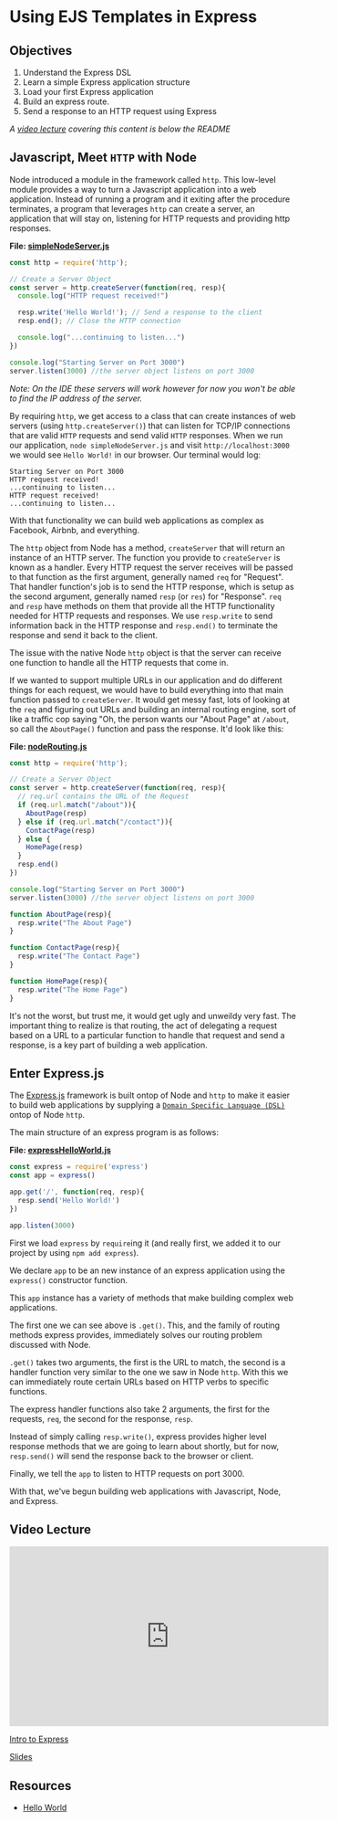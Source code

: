 # Using EJS Templates in Express

## Objectives

1. Understand the Express DSL
2. Learn a simple Express application structure
3. Load your first Express application
4. Build an express route.
5. Send a response to an HTTP request using Express

_A [video lecture](#video-lecture) covering this content is below the README_

## Javascript, Meet `HTTP` with Node

Node introduced a module in the framework called `http`. This low-level module provides a way to turn a Javascript application into a web application. Instead of running a program and it exiting after the procedure terminates, a program that leverages `http` can create a server, an application that will stay on, listening for HTTP requests and providing http responses.

**File: [simpleNodeServer.js](https://github.com/learn-co-curriculum/intro-to-express-js/blob/master/simpleNodeServer.js)**
```js
const http = require('http');

// Create a Server Object
const server = http.createServer(function(req, resp){
  console.log("HTTP request received!")

  resp.write('Hello World!'); // Send a response to the client
  resp.end(); // Close the HTTP connection

  console.log("...continuing to listen...")
})

console.log("Starting Server on Port 3000")
server.listen(3000) //the server object listens on port 3000
```

_Note: On the IDE these servers will work however for now you won't be able to find the IP address of the server._

By requiring `http`, we get access to a class that can create instances of web servers (using `http.createServer()`) that can listen for TCP/IP connections that are valid `HTTP` requests and send valid `HTTP` responses. When we run our application, `node simpleNodeServer.js` and visit `http://localhost:3000` we would see `Hello World!` in our browser. Our terminal would log:

```
Starting Server on Port 3000
HTTP request received!
...continuing to listen...
HTTP request received!
...continuing to listen...
```

With that functionality we can build web applications as complex as Facebook, Airbnb, and everything.

The `http` object from Node has a method, `createServer` that will return an instance of an HTTP server. The function you provide to `createServer` is known as a handler. Every HTTP request the server receives will be passed to that function as the first argument, generally named `req` for "Request". That handler function's job is to send the HTTP response, which is setup as the second argument, generally named `resp` (or `res`) for "Response". `req` and `resp` have methods on them that provide all the HTTP functionality needed for HTTP requests and responses. We use `resp.write` to send information back in the HTTP response and `resp.end()` to terminate the response and send it back to the client.

The issue with the native Node `http` object is that the server can receive one function to handle all the HTTP requests that come in.

If we wanted to support multiple URLs in our application and do different things for each request, we would have to build everything into that main function passed to `createServer`. It would get messy fast, lots of looking at the `req` and figuring out URLs and building an internal routing engine, sort of like a traffic cop saying "Oh, the person wants our "About Page" at `/about`, so call the `AboutPage()` function and pass the response. It'd look like this:

**File: [nodeRouting.js](https://github.com/learn-co-curriculum/intro-to-express-js/blob/master/nodeRouting.js)**
```js
const http = require('http');

// Create a Server Object
const server = http.createServer(function(req, resp){
  // req.url contains the URL of the Request
  if (req.url.match("/about")){
    AboutPage(resp)
  } else if (req.url.match("/contact")){
    ContactPage(resp)
  } else {
    HomePage(resp)
  }
  resp.end()
})

console.log("Starting Server on Port 3000")
server.listen(3000) //the server object listens on port 3000

function AboutPage(resp){
  resp.write("The About Page")
}

function ContactPage(resp){
  resp.write("The Contact Page")
}

function HomePage(resp){
  resp.write("The Home Page")
}
```

It's not the worst, but trust me, it would get ugly and unweildy very fast. The important thing to realize is that routing, the act of delegating a request based on a URL to a particular function to handle that request and send a response, is a key part of building a web application.

## Enter Express.js

The [Express.js](https://expressjs.com/) framework is built ontop of Node and `http` to make it easier to build web applications by supplying a [`Domain Specific Language (DSL)`](https://en.wikipedia.org/wiki/Domain-specific_language) ontop of Node `http`.

The main structure of an express program is as follows:

**File: [expressHelloWorld.js](https://github.com/learn-co-curriculum/intro-to-express-js/blob/master/expressHelloWorld.js)**
```js
const express = require('express')
const app = express()

app.get('/', function(req, resp){
  resp.send('Hello World!')
})

app.listen(3000)
```

First we load `express` by `require`ing it (and really first, we added it to our project by using `npm add express`).

We declare `app` to be an new instance of an express application using the `express()` constructor function.

This `app` instance has a variety of methods that make building complex web applications.

The first one we can see above is `.get()`. This, and the family of routing methods express provides, immediately solves our routing problem discussed with Node.

`.get()` takes two arguments, the first is the URL to match, the second is a handler function very similar to the one we saw in Node `http`. With this we can immediately route certain URLs based on HTTP verbs to specific functions. 

The express handler functions also take 2 arguments, the first for the requests, `req`, the second for the response, `resp`.

Instead of simply calling `resp.write()`, express provides higher level response methods that we are going to learn about shortly, but for now, `resp.send()` will send the response back to the browser or client.

Finally, we tell the `app` to listen to HTTP requests on port 3000.

With that, we've begun building web applications with Javascript, Node, and Express.

## Video Lecture

<iframe width="560" height="315" src="https://www.youtube.com/embed/FldgdcaYFXE?rel=0&modestbranding=1" frameborder="0" allowfullscreen></iframe><p><a href="https://youtu.be/FldgdcaYFXE">Intro to Express</a></p>

[Slides](https://docs.google.com/presentation/d/1cqqONyI0s3dnwzKmK34MMvQmh31mQrZ0mj7Pw_c-PBg/edit#slide=id.g287cb3bd88_0_12)

## Resources 

* [Hello World](https://expressjs.com/en/starter/hello-world.html)